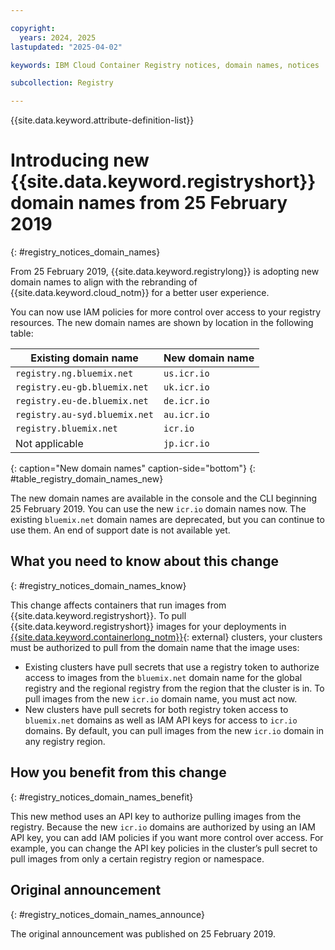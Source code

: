 ```yaml
---

copyright:
  years: 2024, 2025
lastupdated: "2025-04-02"

keywords: IBM Cloud Container Registry notices, domain names, notices

subcollection: Registry

---
```


{{site.data.keyword.attribute-definition-list}}

# Introducing new {{site.data.keyword.registryshort}} domain names from 25 February 2019
{: #registry_notices_domain_names}

From 25 February 2019, {{site.data.keyword.registrylong}} is adopting new domain names to align with the rebranding of {{site.data.keyword.cloud_notm}} for a better user experience.

You can now use IAM policies for more control over access to your registry resources. The new domain names are shown by location in the following table:

| Existing domain name | New domain name |
|----------------------|-----------------|
| `registry.ng.bluemix.net` | `us.icr.io` |
| `registry.eu-gb.bluemix.net` | `uk.icr.io` |
| `registry.eu-de.bluemix.net` | `de.icr.io` |
| `registry.au-syd.bluemix.net` | `au.icr.io` |
| `registry.bluemix.net` | `icr.io` |
| Not applicable | `jp.icr.io` |
{: caption="New domain names" caption-side="bottom"}
{: #table_registry_domain_names_new}

The new domain names are available in the console and the CLI beginning 25 February 2019. You can use the new `icr.io` domain names now. The existing `bluemix.net` domain names are deprecated, but you can continue to use them. An end of support date is not available yet.

## What you need to know about this change
{: #registry_notices_domain_names_know}

This change affects containers that run images from {{site.data.keyword.registryshort}}. To pull {{site.data.keyword.registryshort}} images for your deployments in [{{site.data.keyword.containerlong_notm}}](https://www.ibm.com/products/kubernetes-service){: external} clusters, your clusters must be authorized to pull from the domain name that the image uses:

- Existing clusters have pull secrets that use a registry token to authorize access to images from the `bluemix.net` domain name for the global registry and the regional registry from the region that the cluster is in. To pull images from the new `icr.io` domain name, you must act now.
- New clusters have pull secrets for both registry token access to `bluemix.net` domains as well as IAM API keys for access to `icr.io` domains. By default, you can pull images from the new `icr.io` domain in any registry region.

## How you benefit from this change
{: #registry_notices_domain_names_benefit}

This new method uses an API key to authorize pulling images from the registry. Because the new `icr.io` domains are authorized by using an IAM API key, you can add IAM policies if you want more control over access. For example, you can change the API key policies in the cluster’s pull secret to pull images from only a certain registry region or namespace.

## Original announcement
{: #registry_notices_domain_names_announce}

The original announcement was published on 25 February 2019.
